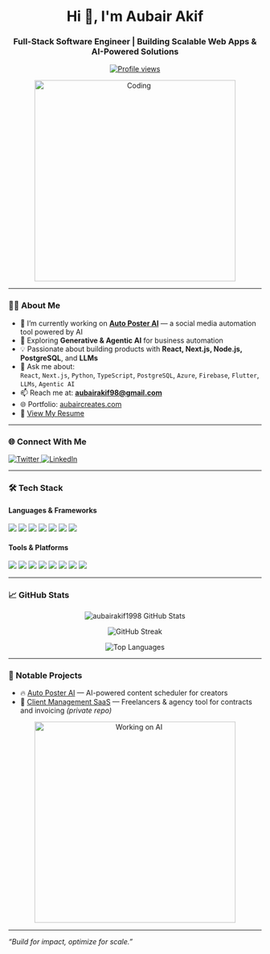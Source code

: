 <h1 align="center">Hi 👋, I'm Aubair Akif</h1>
<h3 align="center">Full-Stack Software Engineer | Building Scalable Web Apps & AI-Powered Solutions</h3>

<p align="center">
  <a href="https://github.com/aubairakif1998">
    <img src="https://komarev.com/ghpvc/?username=aubairakif1998&label=Profile%20views&color=0e75b6&style=flat" alt="Profile views" />
  </a>
</p>

<p align="center">
  <img src="https://media.giphy.com/media/qgQUggAC3Pfv687qPC/giphy.gif" width="400" alt="Coding" />
</p>

---

### 👨‍💻 About Me

- 🔭 I’m currently working on [**Auto Poster AI**](https://github.com/aubairakif1998/Auto-Poster-Webapp) — a social media automation tool powered by AI  
- 🌱 Exploring **Generative & Agentic AI** for business automation  
- 💡 Passionate about building products with **React, Next.js, Node.js, PostgreSQL**, and **LLMs**  
- 💬 Ask me about:  
  `React`, `Next.js`, `Python`, `TypeScript`, `PostgreSQL`, `Azure`, `Firebase`, `Flutter`, `LLMs`, `Agentic AI`  
- 📫 Reach me at: **aubairakif98@gmail.com**  
- 🌐 Portfolio: [aubaircreates.com](https://aubaircreates.com)  
- 📄 [View My Resume](https://drive.google.com/file/d/1VaEnZR8O7YSEJpyiZNq1GCN0ALM0KBJM/view?usp=drive_link)

---

### 🌐 Connect With Me

<p align="left">
  <a href="https://twitter.com/aubaircreates" target="_blank">
    <img src="https://img.shields.io/badge/Twitter-%231DA1F2.svg?&style=for-the-badge&logo=twitter&logoColor=white" alt="Twitter" />
  </a>
  <a href="https://linkedin.com/in/aubair-akif-53bb21179" target="_blank">
    <img src="https://img.shields.io/badge/LinkedIn-%230077B5.svg?&style=for-the-badge&logo=linkedin&logoColor=white" alt="LinkedIn" />
  </a>
</p>

---

### 🛠️ Tech Stack

#### Languages & Frameworks
<p>
  <img src="https://img.shields.io/badge/JavaScript-F7DF1E?logo=javascript&logoColor=black" />
  <img src="https://img.shields.io/badge/TypeScript-3178C6?logo=typescript&logoColor=white" />
  <img src="https://img.shields.io/badge/React-61DAFB?logo=react&logoColor=black" />
  <img src="https://img.shields.io/badge/Next.js-000000?logo=next.js&logoColor=white" />
  <img src="https://img.shields.io/badge/Node.js-339933?logo=node.js&logoColor=white" />
  <img src="https://img.shields.io/badge/Flutter-02569B?logo=flutter&logoColor=white" />
  <img src="https://img.shields.io/badge/Python-3776AB?logo=python&logoColor=white" />
</p>

#### Tools & Platforms
<p>
  <img src="https://img.shields.io/badge/Azure-0078D4?logo=microsoftazure&logoColor=white" />
  <img src="https://img.shields.io/badge/Firebase-FFCA28?logo=firebase&logoColor=black" />
  <img src="https://img.shields.io/badge/PostgreSQL-4169E1?logo=postgresql&logoColor=white" />
  <img src="https://img.shields.io/badge/MongoDB-47A248?logo=mongodb&logoColor=white" />
  <img src="https://img.shields.io/badge/Docker-2496ED?logo=docker&logoColor=white" />
  <img src="https://img.shields.io/badge/Git-F05032?logo=git&logoColor=white" />
  <img src="https://img.shields.io/badge/GCP-4285F4?logo=googlecloud&logoColor=white" />
  <img src="https://img.shields.io/badge/Tailwind_CSS-38B2AC?logo=tailwindcss&logoColor=white" />
</p>

---

### 📈 GitHub Stats

<p align="center">
  <img src="https://github-readme-stats.vercel.app/api?username=aubairakif1998&show_icons=true&theme=tokyonight&hide_border=true" alt="aubairakif1998 GitHub Stats" />
</p>

<p align="center">
  <img src="https://github-readme-streak-stats.herokuapp.com/?user=aubairakif1998&theme=tokyonight&hide_border=true" alt="GitHub Streak" />
</p>

<p align="center">
  <img src="https://github-readme-stats.vercel.app/api/top-langs/?username=aubairakif1998&layout=compact&theme=tokyonight&hide_border=true" alt="Top Languages" />
</p>

---

### 🚀 Notable Projects

- 🔥 [Auto Poster AI](https://github.com/aubairakif1998/Auto-Poster-Webapp) — AI-powered content scheduler for creators  
- 🧾 [Client Management SaaS](https://github.com/aubairakif1998) — Freelancers & agency tool for contracts and invoicing *(private repo)*

<p align="center">
  <img src="https://media.giphy.com/media/f3iwJFOVOwuy7K6FFw/giphy.gif" width="400" alt="Working on AI" />
</p>

---

_“Build for impact, optimize for scale.”_

